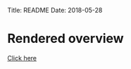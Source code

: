 Title: README
Date: 2018-05-28

# Rendered overview

[Click here](http://htmlpreview.github.io/?https://github.com/incf-nidash/nidm/blob/master/spec/nidm-overview.html)
